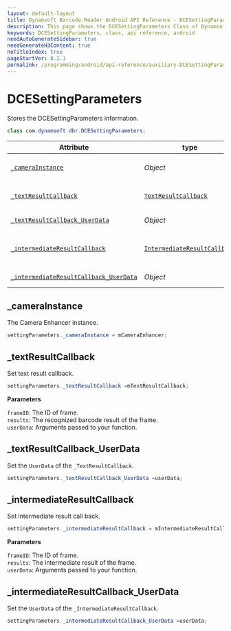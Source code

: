 ```yaml
---
layout: default-layout
title: Dynamsoft Barcode Reader Android API Reference - DCESettingParameters Class
description: This page shows the DCESettingParameters Class of Dynamsoft Barcode Reader for Android SDK.
keywords: DCESettingParameters, class, api reference, android
needAutoGenerateSidebar: true
needGenerateH3Content: true
noTitleIndex: true
pageStartVer: 8.2.1
permalink: /programming/android/api-reference/auxiliary-DCESettingParameters-v8.4.0.html
---
```


# DCESettingParameters

Stores the DCESettingParameters information.

```java
class com.dynamsoft.dbr.DCESettingParameters;
```

| Attribute | type | Descriptions |
|-----------|------|-------------|
| [`_cameraInstance`](#camerainstance) | *Object* | The Camera Enhancer instance |
| [`_textResultCallback`](#textresultcallback) | [`TextResultCallback`]({{site.android_api}}interface-textresultcallback.html) | Set text result callback. |
| [`_textResultCallback_UserData`](#textresultcallback_userdata) | *Object*  | Transfer user data. |
| [`_intermediateResultCallback`](#intermediateresultcallback) | [`IntermediateResultCallback`]({{site.android_api}}interface-intermediateresultcallback.html) | Set intermediate result callback. |
| [`_intermediateResultCallback_UserData`](#intermediateresultcallback_userdata) | *Object* | Transfer user data. |

## _cameraInstance

The Camera Enhancer instance.

```java
settingParameters._cameraInstance = mCameraEnhancer;
```

## _textResultCallback

Set text result callback.

```java
settingParameters._textResultCallback =mTextResultCallback;
```

**Parameters**

`frameID`: The ID of frame.  
`results`: The recognized barcode result of the frame.  
`userData`: Arguments passed to your function.

## _textResultCallback_UserData

Set the `UserData` of the `_TextResultCallback`.

```java
settingParameters._textResultCallback_UserData =userData;
```

## _intermediateResultCallback

Set intermediate result call back.

```java
settingParameters._intermediateResultCallback = mIntermediateResultCallback;
```

**Parameters**

`frameID`: The ID of frame.  
`results`: The intermediate result of the frame.  
`userData`: Arguments passed to your function.

## _intermediateResultCallback_UserData

Set the `UserData` of the `_IntermediateResultCallback`.

```java
settingParameters._intermediateResultCallback_UserData =userData;
```
